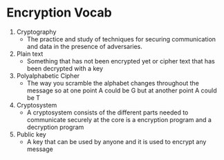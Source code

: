 # Encryption Vocab
  
  
  1. Cryptography
      * The practice and study of techniques for securing communication and data in the presence of adversaries.
  2. Plain text
      * Something that has not been encrypted yet or cipher text that has been decrypted with a key
  3. Polyalphabetic Cipher
      * The way you scramble the alphabet changes throughout the message so at one point A could be G but at another point A could be T
  4. Cryptosystem
      * A cryptosystem consists of the different parts needed to communicate securely at the core is a encryption program and a decryption program
  5. Public key
      * A key that can be used by anyone and it is used to encrypt any message 

 
    

